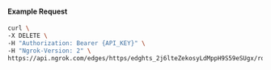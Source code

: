 <!-- Code generated for API Clients. DO NOT EDIT. -->

#### Example Request

```bash
curl \
-X DELETE \
-H "Authorization: Bearer {API_KEY}" \
-H "Ngrok-Version: 2" \
https://api.ngrok.com/edges/https/edghts_2j6lteZekosyLdMppH9S59eSUgx/routes/edghtsrt_2j6lthevKsSinMLjEYxboiDZJCh/response_headers
```
